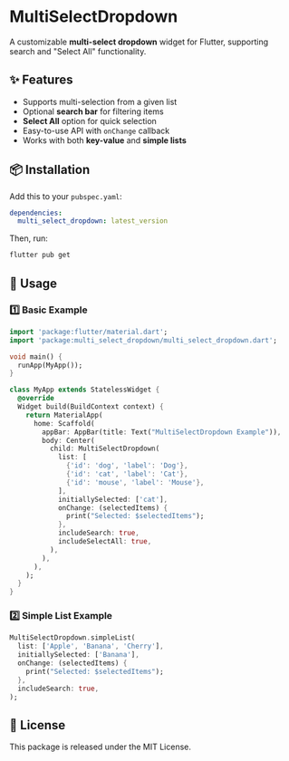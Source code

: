 # MultiSelectDropdown  

A customizable **multi-select dropdown** widget for Flutter, supporting search and "Select All" functionality.  

## ✨ Features  
- Supports multi-selection from a given list  
- Optional **search bar** for filtering items  
- **Select All** option for quick selection  
- Easy-to-use API with `onChange` callback  
- Works with both **key-value** and **simple lists**  

## 📦 Installation  
Add this to your `pubspec.yaml`:  
```yaml
dependencies:
  multi_select_dropdown: latest_version
```
Then, run:  
```sh
flutter pub get
```

## 🚀 Usage  

### 1️⃣ Basic Example  
```dart
import 'package:flutter/material.dart';
import 'package:multi_select_dropdown/multi_select_dropdown.dart';

void main() {
  runApp(MyApp());
}

class MyApp extends StatelessWidget {
  @override
  Widget build(BuildContext context) {
    return MaterialApp(
      home: Scaffold(
        appBar: AppBar(title: Text("MultiSelectDropdown Example")),
        body: Center(
          child: MultiSelectDropdown(
            list: [
              {'id': 'dog', 'label': 'Dog'},
              {'id': 'cat', 'label': 'Cat'},
              {'id': 'mouse', 'label': 'Mouse'},
            ],
            initiallySelected: ['cat'],
            onChange: (selectedItems) {
              print("Selected: $selectedItems");
            },
            includeSearch: true,
            includeSelectAll: true,
          ),
        ),
      ),
    );
  }
}
```

### 2️⃣ Simple List Example  
```dart
MultiSelectDropdown.simpleList(
  list: ['Apple', 'Banana', 'Cherry'],
  initiallySelected: ['Banana'],
  onChange: (selectedItems) {
    print("Selected: $selectedItems");
  },
  includeSearch: true,
);
```

## 📜 License  
This package is released under the MIT License.

